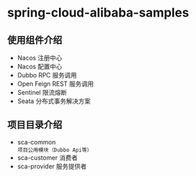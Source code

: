 # spring-cloud-alibaba-samples
## 使用组件介绍
* Nacos 注册中心
* Nacos 配置中心
* Dubbo RPC 服务调用
* Open Feign REST 服务调用
* Sentinel 限流熔断
* Seata 分布式事务解决方案
## 项目目录介绍
* sca-common <br>
`项目公用模块（Dubbo Api等）`
* sca-customer 消费者
* sca-provider 服务提供者

